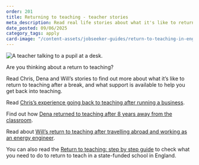 ```yaml
---
order: 201
title: Returning to teaching - teacher stories
meta_description: Read real life stories about what it's like to return to teaching after a break.
date_posted: 09/06/2025
category_tags: apply
card-image: "/content-assets/jobseeker-guides/return-to-teaching-in-england/case-studies.jpg"
---
```


![A teacher talking to a pupil at a desk.](/content-assets/jobseeker-guides/return-to-teaching-in-england/case-studies.jpg)

Are you thinking about a return to teaching?

Read Chris, Dena and Will’s stories to find out more about what it’s like to return to teaching after a break, and what support is available to help you get back into teaching.

Read [Chris’s experience going back to teaching after running a business](/jobseeker-guides/return-to-teaching-in-england/chris-story).

Find out how [Dena returned to teaching after 8 years away from the classroom](/jobseeker-guides/return-to-teaching-in-england/denas-story).

Read about [Will’s return to teaching after travelling abroad and working as an energy engineer](/jobseeker-guides/return-to-teaching-in-england/wills-story).

You can also read the [Return to teaching: step by step guide](/jobseeker-guides/return-to-teaching-in-england/return-to-teaching-step-by-step) to check what you need to do to return to teach in a state-funded school in England.
